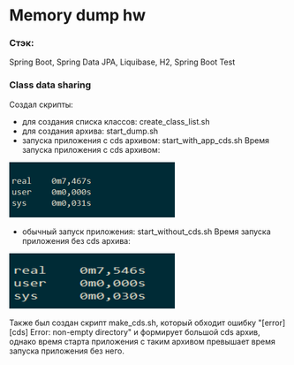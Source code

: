 # Memory dump hw

### Стэк:
Spring Boot, Spring Data JPA, Liquibase, H2, Spring Boot Test

### Class data sharing
Создал скрипты:
- для создания списка классов: create_class_list.sh
- для создания архива: start_dump.sh
- запуска приложения с cds архивом: start_with_app_cds.sh
Время запуска приложения с cds архивом:

<img alt="img.png" height="100" src="img.png" width="300"/>

- обычный запуск приложения: start_without_cds.sh
Время запуска приложения без cds архива:

<img alt="img_1.png" height="100" src="img_1.png" width="300"/>

Также был создан скрипт make_cds.sh, который обходит ошибку "[error][cds] Error: non-empty directory" и формирует большой
cds архив, однако время старта приложения с таким архивом превышает время запуска приложения без него.


